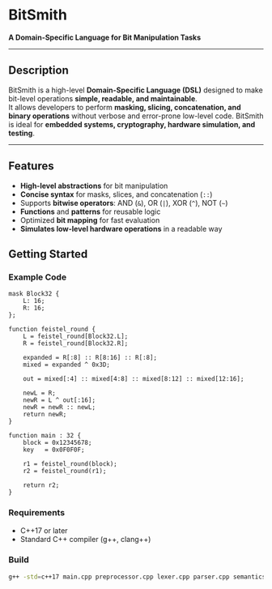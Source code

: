# BitSmith

**A Domain-Specific Language for Bit Manipulation Tasks**

---

## Description
BitSmith is a high-level **Domain-Specific Language (DSL)** designed to make bit-level operations **simple, readable, and maintainable**.  
It allows developers to perform **masking, slicing, concatenation, and binary operations** without verbose and error-prone low-level code. BitSmith is ideal for **embedded systems, cryptography, hardware simulation, and testing**.

---

## Features
- **High-level abstractions** for bit manipulation  
- **Concise syntax** for masks, slices, and concatenation (`::`)  
- Supports **bitwise operators**: AND (`&`), OR (`|`), XOR (`^`), NOT (`~`)  
- **Functions** and **patterns** for reusable logic  
- Optimized **bit mapping** for fast evaluation  
- **Simulates low-level hardware operations** in a readable way  


## Getting Started

### Example Code

    mask Block32 {
        L: 16;
        R: 16;
    };

    function feistel_round {
        L = feistel_round[Block32.L];   
        R = feistel_round[Block32.R];   
        
        expanded = R[:8] :: R[8:16] :: R[:8];
        mixed = expanded ^ 0x3D;  
    
        out = mixed[:4] :: mixed[4:8] :: mixed[8:12] :: mixed[12:16]; 
    
        newL = R;
        newR = L ^ out[:16];   
        newR = newR :: newL;
        return newR;
    }
    
    function main : 32 {        
        block = 0x12345678;    
        key   = 0x0F0F0F;      
    
        r1 = feistel_round(block);
        r2 = feistel_round(r1);
    
        return r2;
    }

### Requirements
- C++17 or later  
- Standard C++ compiler (g++, clang++)  

### Build
```bash
g++ -std=c++17 main.cpp preprocessor.cpp lexer.cpp parser.cpp semantics.cpp -o dslc
